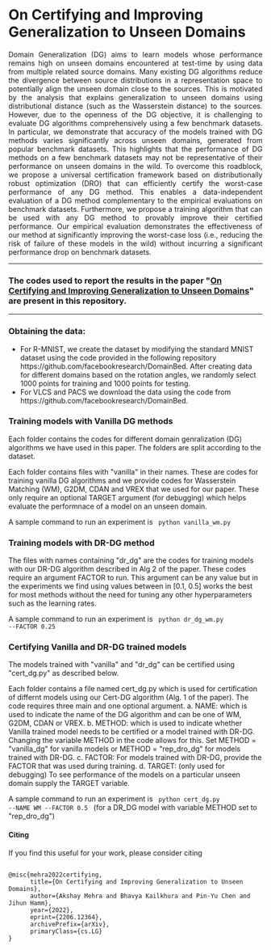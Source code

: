 # On Certifying and Improving Generalization to Unseen Domains

<p align = justify>
Domain Generalization (DG) aims to learn models whose performance remains high on unseen domains encountered at test-time by using data from multiple related source domains. 
Many existing DG algorithms reduce the divergence between source distributions in a representation space to potentially align the unseen domain close to the sources. 
This is motivated by the analysis that explains generalization to unseen domains using distributional distance (such as the Wasserstein distance) to the sources.
However, due to the openness of the DG objective, it is challenging to evaluate DG algorithms comprehensively using a few benchmark datasets.
In particular, we demonstrate that accuracy of the models trained with DG methods varies significantly across unseen domains, generated from popular benchmark datasets.
This highlights that the performance of DG methods on a few benchmark datasets may not be representative of their performance on unseen domains in the wild.
To overcome this roadblock, we propose a universal certification framework based on distributionally robust optimization (DRO) that can efficiently certify the worst-case performance of any DG method. 
This enables a data-independent evaluation of a DG method complementary to the empirical evaluations on benchmark datasets. 
Furthermore, we propose a training algorithm that can be used with any DG method to provably improve their certified performance.
Our empirical evaluation demonstrates the effectiveness of our method at significantly improving the worst-case loss (i.e., reducing the risk of failure of these models in the wild) without incurring a  significant performance drop on benchmark datasets. 
</p>

<hr>

### The codes used to report the results in the paper <b>"[On Certifying and Improving Generalization to Unseen Domains](https://arxiv.org/abs/2206.12364)"</b> are present in this repository.
<hr>


### Obtaining the data:
<ul>
<li> For R-MNIST, we create the dataset by modifying the standard MNIST dataset using the code provided in the following repository https://github.com/facebookresearch/DomainBed. After creating data for different domains based on the rotation angles, we randomly select 1000 points for training and 1000 points for testing.
<li> For VLCS and PACS we download the data using the code from https://github.com/facebookresearch/DomainBed.
</ul>
	

	
### Training models with Vanilla DG methods
Each folder contains the codes for different domain genralization (DG) algorithms we have used in this paper. The folders are split according to the dataset.

Each folder contains files with "vanilla" in their names. These are codes for training vanilla DG algorithms and we provide codes for Wasserstein Matching (WM), G2DM, CDAN and VREX that we used for our paper. These only require an optional TARGET argument (for debugging) which helps evaluate the performnace of a model on an unseen domain.

A sample command to run an experiment is <code> python vanilla_wm.py </code>

### Training models with DR-DG method 
The files with names containing "dr_dg" are the codes for training models with our DR-DG algorithm described in Alg 2 of the paper. These codes require an argument FACTOR to run. This argument can be any value but in the experiments we find using values between in [0.1, 0.5] works the best for most methods without the need for tuning any other hyperparameters such as the learning rates. 

A sample command to run an experiment is <code> python dr_dg_wm.py --FACTOR 0.25 </code>

### Certifying Vanilla and DR-DG trained models
The models trained with "vanilla" and "dr_dg" can be certified using "cert_dg.py" as described below.

Each folder contains a file named cert_dg.py which is used for certification of differnt models using our Cert-DG algorithm (Alg. 1 of the paper). The code requires three main and one optional argument.
	a. NAME: which is used to indicate the name of the DG algorithm and can be one of WM, G2DM, CDAN or VREX.
	b. METHOD: which is used to indicate whether Vanilla trained model needs to be certified or a model trained with DR-DG. Changing the variable METHOD in the code allows for this. Set METHOD = "vanilla_dg" for vanilla models or METHOD = "rep_dro_dg" for models trained with DR-DG.
	c. FACTOR: For models trained with DR-DG, provide the FACTOR that was used during training. 
	d. TARGET: (only used for debugging) To see performance of the models on a particular unseen domain supply the TARGET variable.
	
A sample command to run an experiment is <code> python cert_dg.py --NAME WM --FACTOR 0.5 </code> (for a DR_DG model with variable METHOD set to "rep_dro_dg")
  
#### Citing

If you find this useful for your work, please consider citing
<pre>
<code>
@misc{mehra2022certifying,
      title={On Certifying and Improving Generalization to Unseen Domains}, 
      author={Akshay Mehra and Bhavya Kailkhura and Pin-Yu Chen and Jihun Hamm},
      year={2022},
      eprint={2206.12364},
      archivePrefix={arXiv},
      primaryClass={cs.LG}
}
</code>
</pre>
	
